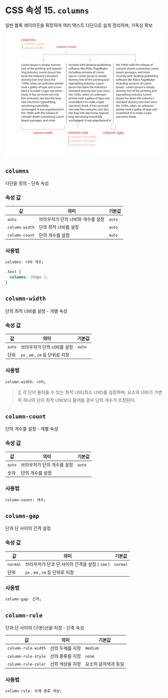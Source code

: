 # CSS 속성 15. `columns`

일반 블록 레이아웃을 확장하여 여러 텍스트 다단으로 쉽게 정리하며, 가독성 확보

![columns](images/columns.png)

## `columns`

다단을 정의 - 단축 속성

### 속성 값

| 값             | 의미                               | 기본값 |
| -------------- | ---------------------------------- | ------ |
| `auto`         | 브라우저가 단의 너비와 개수를 설정 | `auto` |
| `column-width` | 단의 최적 너비를 설정              | `auto` |
| `column-count` | 단의 개수를 설정                   | `auto` |

### 사용법

```css
columns: 너비 개수;
```

```css
.text {
  columns: 100px 2;
}
```

## `column-width`

단의 최적 너비를 설정 - 개별 속성

### 속성 값

| 값     | 의미                              | 기본값 |
| ------ | --------------------------------- | ------ |
| `auto` | 브라우저가 단의 너비를 설정       | `auto` |
| 단위   | `px` , `em` , `cm` 등 단위로 지정 |        |

### 사용법

```css
column-width: 너비;
```

> ☝️ 각 단이 줄어들 수 있는 최적 너비(최소 너비)를 설정하며, 요소의 너비가 가변하 하나의 단이 최적 너비보다 줄어들 경우 단의 개수가 조정된다.

## `column-count`

단의 개수를 설정 - 개별 속성

### 속성 값

| 값     | 의미                        | 기본값 |
| ------ | --------------------------- | ------ |
| `auto` | 브라우저가 단의 개수를 설정 | `auto` |
| 숫자   | 단의 개수를 설정            |        |

### 사용법

```css
column-count: 개수;
```

## `column-gap`

단과 단 사이의 간격 설정

### 속성 값

| 값       | 의미                                            | 기본값   |
| -------- | ----------------------------------------------- | -------- |
| `normal` | 브라우저가 단과 단 사이의 간격을 설정 ( `1em` ) | `normal` |
| 단위     | `px` , `em` , `cm` 등 단위로 지정               |          |

### 사용법

```css
column-gap: 간격;
```

## `column-rule`

단과 단 사이의 (구분)선을 지정 - 단축 속성

| 값                  | 의미             | 기본값               |
| ------------------- | ---------------- | -------------------- |
| `column-rule-width` | 선의 두께를 지정 | `medium`             |
| `column-rule-style` | 선의 종류를 지정 | `none`               |
| `column-rule-color` | 선의 색상을 지정 | 요소의 글자색과 동일 |

### 사용법

```css
column-rule: 두께 종류 색상;
```

